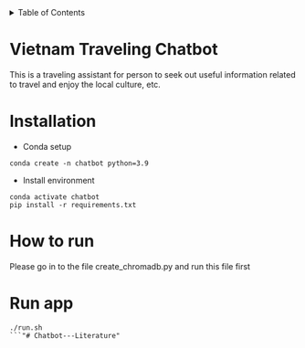<!-- TABLE OF CONTENTS -->
<details>
  <summary>Table of Contents</summary>
  <ol>
    <li>
      <a href="#vietnam-literary-chatbot">Vietnam Travel Chatbot</a>
    </li>
    <li>
      <a href="#installation">Installation</a>
    </li>
    <li><a href="#run-app">Run app</a></li>
  </ol>
</details>


# Vietnam Traveling Chatbot
This is a traveling assistant for person to seek out useful information related to travel and enjoy the local culture, etc.

# Installation

- Conda setup
```
conda create -n chatbot python=3.9
```

- Install environment
``` 
conda activate chatbot
pip install -r requirements.txt
```
# How to run
Please go in to the file create_chromadb.py and run this file first
# Run app

```
./run.sh
```"# Chatbot---Literature" 
